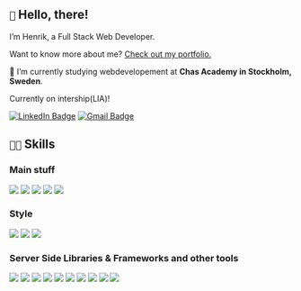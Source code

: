 ## `👋` Hello, there! 

I’m Henrik, a Full Stack Web Developer.

Want to know more about me? [Check out my portfolio.](https://hekskjipro.netlify.app/)

🌱 I’m currently studying webdevelopement at <b>Chas Academy in Stockholm, Sweden</b>. 

Currently on intership(LIA)!


[![LinkedIn Badge](https://img.shields.io/badge/LinkedIn-0D76A8?style=for-the-badge&logo=linkedin&logoColor=white)](https://www.linkedin.com/in/henrik-berglund-77109614/)
[![Gmail Badge](https://img.shields.io/badge/Gmail-D14836?style=for-the-badge&logo=gmail&logoColor=white)](mailto:henrik.berglund@hotmail.com)


## `💪🏻` Skills

### Main stuff

[![](https://img.shields.io/badge/JavaScript-F7DF1E?style=for-the-badge&logo=JavaScript&logoColor=black)](https://developer.mozilla.org/en-US/docs/Web/JavaScript)
[![](https://img.shields.io/badge/TypeScript-3178C6?style=for-the-badge&logo=TypeScript&logoColor=white)](https://www.typescriptlang.org/)
[![](https://img.shields.io/badge/React-20232A?style=for-the-badge&logo=react&logoColor=61DAFB)](https://reactjs.org/)
[![](https://img.shields.io/badge/Next-000000?style=for-the-badge&logo=next&logoColor=000000)](https://nextjs.org/)
[![](https://img.shields.io/badge/Redux-764ABC?style=for-the-badge&logo=Redux&logoColor=white)](https://redux.js.org/)
  
### Style

[![](https://img.shields.io/badge/CSS-1572B6?style=for-the-badge&logo=css3&logoColor=white)](https://developer.mozilla.org/en-US/docs/Web/CSS/Reference)
[![](https://img.shields.io/badge/Styled_Components-DB7093?style=for-the-badge&logo=styled-components&logoColor=white)](https://styled-components.com/)
[![](https://img.shields.io/badge/Sass-CC6699?style=for-the-badge&logo=Sass&logoColor=white)](https://sass-lang.com/)

### Server Side Libraries & Frameworks and other tools

[![](https://img.shields.io/badge/NPM-CB3837?style=for-the-badge&logo=npm&logoColor=white)](https://www.npmjs.com/)
[![](https://img.shields.io/badge/Node.js-43853D?style=for-the-badge&logo=node.js&logoColor=white)](https://nodejs.org/en/)
[![](https://img.shields.io/badge/GitHub-181717?style=for-the-badge&logo=GitHub&logoColor=white)](https://github.com/)
[![](https://img.shields.io/badge/Vercel-000000?style=for-the-badge&logo=Vercel&logoColor=white)](https://vercel.com/)
[![](https://img.shields.io/badge/Netlify-00C7B7?style=for-the-badge&logo=netlify&logoColor=white)](https://www.netlify.com/)
[![](https://img.shields.io/badge/Figma-F24E1E?style=for-the-badge&logo=Figma&logoColor=white)](https://www.figma.com/)
[![](https://img.shields.io/badge/MySQL-00000F?style=for-the-badge&logo=mysql&logoColor=white)](https://www.mysql.com/)
[![](https://img.shields.io/badge/Laravel-FF2D20?style=for-the-badge&logo=laravel&logoColor=white)](https://laravel.com/)
[![](https://img.shields.io/badge/Angular-DD0031?style=for-the-badge&logo=angular&logoColor=white)](https://angular.io/)
[![](https://img.shields.io/badge/Webpack-8DD6F9?style=for-the-badge&logo=Webpack&logoColor=black)](https://webpack.js.org/)




<!---
Hekski/Hekski is a ✨ special ✨ repository because its `README.md` (this file) appears on your GitHub profile.
You can click the Preview link to take a look at your changes.
--->
